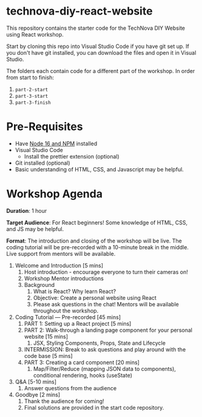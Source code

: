 # technova-diy-react-website

This repository contains the starter code for the TechNova DIY Website using React workshop.

Start by cloning this repo into Visual Studio Code if you have git set up. If you don't have git installed, you can download the files and open it in Visual Studio.

The folders each contain code for a different part of the workshop. In order from start to finish:
1. `part-2-start`
2. `part-3-start`
3. `part-3-finish`

# Pre-Requisites
- Have [Node 16 and NPM](https://nodejs.org/en/) installed
- Visual Studio Code
    - Install the prettier extension (optional)
- Git installed (optional)
- Basic understanding of HTML, CSS, and Javascript may be helpful.

# Workshop Agenda

**Duration**: 1 hour

**Target Audience**: For React beginners! Some knowledge of HTML, CSS, and JS may be helpful.

**Format**: The introduction and closing of the workshop will be live. The coding tutorial will be pre-recorded with a 10-minute break in the middle. Live support from mentors will be available.

1. Welcome and Introduction [5 mins]
    1. Host introduction - encourage everyone to turn their cameras on!
    2. Workshop Mentor introductions
    3. Background
        1. What is React? Why learn React?
        2. Objective: Create a personal website using React
        3. Please ask questions in the chat! Mentors will be available throughout the workshop.
2. Coding Tutorial — Pre-recorded [45 mins]
    1. PART 1: Setting up a React project [5 mins]
    2. PART 2: Walk-through a landing page component for your personal website [15 mins]
        1. JSX, Styling Components, Props, State and Lifecycle
    3. INTERMISSION: Break to ask questions and play around with the code base [5 mins]
    4. PART 3: Creating a card component [20 mins]
        1. Map/Filter/Reduce (mapping JSON data to components), conditional rendering, hooks (useState)
3. Q&A [5-10 mins]
    1. Answer questions from the audience
4. Goodbye [2 mins]
    1. Thank the audience for coming!
    2. Final solutions are provided in the start code repository.
